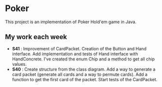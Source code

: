 # Poker
This project is an implementation of Poker Hold'em game in Java.



## My work each week

- **S41** : Improvement of CardPacket. Creation of the Button and Hand interface. Add implementation and tests of Hand interface with HandConcrete. I've created the enum Chip and a method to get all chip values.
- **S40** : Create structure from the class diagram. Add a way to generate a card packet (generate all cards and a way to permute cards). Add a function to get the first card of the packet. Start tests of the CardPacket.

